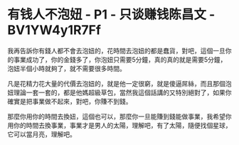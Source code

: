 # 有钱人不泡妞 - P1 - 只谈赚钱陈昌文 - BV1YW4y1R7Ff

我再告訴你有錢人都不會去泡妞的，花時間去泡妞的都是蠢貨，對吧，這個一旦你的事業成功了，你的金錢多了，你泡妞只需要5分鐘，真的真的就是需要5分鐘，泡妞半個小時就夠了，就不需要很多時間。

凡是花精力花大量的代價去泡妞的，就是他一定很窮，就是傻逼屌絲，而且那個泡妞理論一套一套的，都是他媽超級草包，當然我這個話講的又特別絕對了，如果你確實是把事業做不起來，對吧，你賺不到錢。

那麼你用你的時間去換妞，這個也可以，那麼你一旦能賺到錢能做事業，我希望你用你的時間去換事業，事業才是男人的太陽，理解吧，有了太陽，隨便找個星球，它可以當月亮，理解吧。

